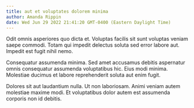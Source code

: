 ```yaml
---
title: aut et voluptates dolorem minima
author: Amanda Rippin
date: Wed Jun 29 2022 21:41:20 GMT-0400 (Eastern Daylight Time)
---
```

Odit omnis asperiores quo dicta et. Voluptas facilis sit sunt voluptas veniam saepe commodi. Totam qui impedit delectus soluta sed error labore aut. Impedit est fugit nihil nemo.

 Consequatur assumenda minima. Sed amet accusamus debitis aspernatur omnis consequatur assumenda voluptatibus hic. Eius modi minima. Molestiae ducimus et labore reprehenderit soluta aut enim fugit.

 Dolores sit aut laudantium nulla. Ut non laboriosam. Animi veniam autem molestiae maxime modi. Et voluptatibus dolor autem est assumenda corporis non id debitis.